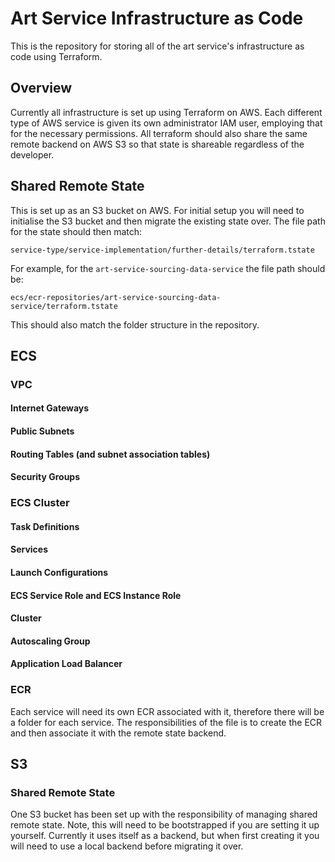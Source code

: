 # Art Service Infrastructure as Code

This is the repository for storing all of the art service's infrastructure as code using Terraform.

## Overview

Currently all infrastructure is set up using Terraform on AWS. Each different type of AWS service is given its own administrator IAM user, employing that for the necessary permissions. All terraform should also share the same remote backend on AWS S3 so that state is shareable regardless of the developer.

## Shared Remote State

This is set up as an S3 bucket on AWS. For initial setup you will need to initialise the S3 bucket and then migrate the existing state over. The file path for the state should then match:

```
service-type/service-implementation/further-details/terraform.tstate
```

For example, for the `art-service-sourcing-data-service` the file path should be:

```
ecs/ecr-repositories/art-service-sourcing-data-service/terraform.tstate
```

This should also match the folder structure in the repository.

## ECS

### VPC

#### Internet Gateways

#### Public Subnets

#### Routing Tables (and subnet association tables)

#### Security Groups

### ECS Cluster

#### Task Definitions

#### Services

#### Launch Configurations

#### ECS Service Role and ECS Instance Role

#### Cluster

#### Autoscaling Group

#### Application Load Balancer 

### ECR

Each service will need its own ECR associated with it, therefore there will be a folder for each service. The responsibilities of the file is to create the ECR and then associate it with the remote state backend.

## S3

### Shared Remote State

One S3 bucket has been set up with the responsibility of managing shared remote state. Note, this will need to be bootstrapped if you are setting it up yourself. Currently it uses itself as a backend, but when first creating it you will need to use a local backend before migrating it over.
